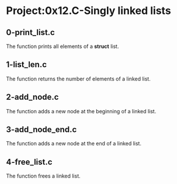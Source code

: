 # Project:0x12.C-Singly linked lists

## 0-print_list.c

The function prints all elements of a **struct** list.

## 1-list_len.c

The function returns the number of elements of a linked list.

## 2-add_node.c

The function adds a new node at the beginning of a linked list.

## 3-add_node_end.c

The function adds a new node at the end of a linked list.

## 4-free_list.c

The function frees a linked list.